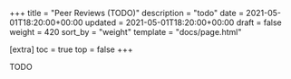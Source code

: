 +++
title = "Peer Reviews (TODO)"
description = "todo"
date = 2021-05-01T18:20:00+00:00
updated = 2021-05-01T18:20:00+00:00
draft = false
weight = 420
sort_by = "weight"
template = "docs/page.html"

[extra]
toc = true
top = false
+++

TODO
